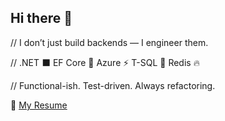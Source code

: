 ## Hi there 👋

// I don’t just build backends — I engineer them.

// .NET ⬛ EF Core 🔄 Azure ⚡ T-SQL 💾 Redis 🔥

// Functional-ish. Test-driven. Always refactoring.

📄 [My Resume](https://www.beheshty.dev/)


